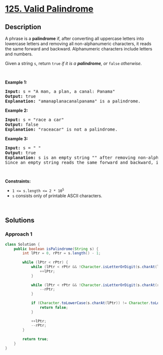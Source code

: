 # [125. Valid Palindrome](https://leetcode.com/problems/valid-palindrome)

## Description

<p>A phrase is a <strong>palindrome</strong> if, after converting all uppercase letters into lowercase letters and removing all non-alphanumeric characters, it reads the same forward and backward. Alphanumeric characters include letters and numbers.</p>

<p>Given a string <code>s</code>, return <code>true</code><em> if it is a <strong>palindrome</strong>, or </em><code>false</code><em> otherwise</em>.</p>
<p>&nbsp;</p>

<p><strong class="example">Example 1:</strong></p>
<pre>
<strong>Input:</strong> s = &quot;A man, a plan, a canal: Panama&quot;
<strong>Output:</strong> true
<strong>Explanation:</strong> &quot;amanaplanacanalpanama&quot; is a palindrome.
</pre>

<p><strong class="example">Example 2:</strong></p>
<pre>
<strong>Input:</strong> s = &quot;race a car&quot;
<strong>Output:</strong> false
<strong>Explanation:</strong> &quot;raceacar&quot; is not a palindrome.
</pre>

<p><strong class="example">Example 3:</strong></p>
<pre>
<strong>Input:</strong> s = &quot; &quot;
<strong>Output:</strong> true
<strong>Explanation:</strong> s is an empty string &quot;&quot; after removing non-alphanumeric characters.
Since an empty string reads the same forward and backward, it is a palindrome.
</pre>
<p>&nbsp;</p>

<p><strong>Constraints:</strong></p>
<ul>
    <li><code>1 &lt;= s.length &lt;= 2 * 10<sup>5</sup></code></li>
    <li><code>s</code> consists only of printable ASCII characters.</li>
</ul>
<p>&nbsp;</p>

## Solutions

### **Approach 1**

```java
class Solution {
    public boolean isPalindrome(String s) {
        int lPtr = 0, rPtr = s.length() - 1;
        
        while (lPtr < rPtr) {
            while (lPtr < rPtr && !Character.isLetterOrDigit(s.charAt(lPtr))) {
                ++lPtr;
            }
            
            while (lPtr < rPtr && !Character.isLetterOrDigit(s.charAt(rPtr))) {
                --rPtr;
            }
            
            if (Character.toLowerCase(s.charAt(lPtr)) != Character.toLowerCase(s.charAt(rPtr))) {
                return false;
            }
            
            ++lPtr;
            --rPtr;
        }
        
        return true;
    }
}
```

<!-- tabs:end -->